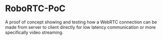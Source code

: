 # RoboRTC-PoC
A proof of concept showing and testing how a WebRTC connection can be made from server to client directly for low latency communication or more specifically video streaming.
